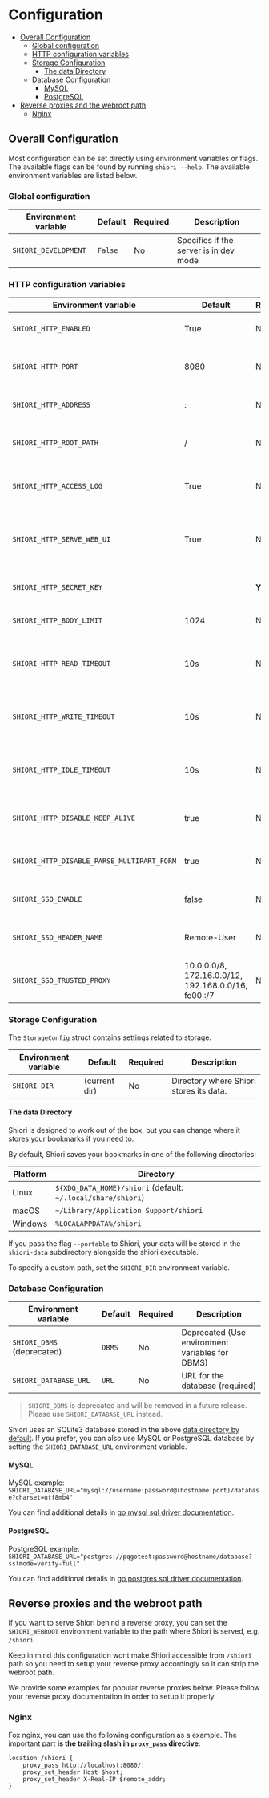 # Configuration

<!-- TOC -->

- [Overall Configuration](#overall-configuration)
  - [Global configuration](#global-configuration)
  - [HTTP configuration variables](#http-configuration-variables)
  - [Storage Configuration](#storage-configuration)
    - [The data Directory](#the-data-directory)
  - [Database Configuration](#database-configuration)
    - [MySQL](#mysql)
    - [PostgreSQL](#postgresql)
- [Reverse proxies and the webroot path](#reverse-proxies-and-the-webroot-path)
  - [Nginx](#nginx)

<!-- /TOC -->

## Overall Configuration

Most configuration can be set directly using environment variables or flags. The available flags can be found by running `shiori --help`. The available environment variables are listed below.

### Global configuration

| Environment variable | Default | Required | Description                            |
| -------------------- | ------- | -------- | -------------------------------------- |
| `SHIORI_DEVELOPMENT` | `False` | No       | Specifies if the server is in dev mode |

### HTTP configuration variables

| Environment variable                       | Default        | Required | Description                                           |
| ------------------------------------------ | -------        | -------- | ----------------------------------------------------- |
| `SHIORI_HTTP_ENABLED`                      | True           | No       | Enable HTTP service                                   |
| `SHIORI_HTTP_PORT`                         | 8080           | No       | Port number for the HTTP service                      |
| `SHIORI_HTTP_ADDRESS`                      | :              | No       | Address for the HTTP service                          |
| `SHIORI_HTTP_ROOT_PATH`                    | /              | No       | Root path for the HTTP service                        |
| `SHIORI_HTTP_ACCESS_LOG`                   | True           | No       | Logging accessibility for HTTP requests               |
| `SHIORI_HTTP_SERVE_WEB_UI`                 | True           | No       | Serving Web UI via HTTP. Disable serves only the API. |
| `SHIORI_HTTP_SECRET_KEY`                   |                | **Yes**  | Secret key for HTTP sessions.                         |
| `SHIORI_HTTP_BODY_LIMIT`                   | 1024           | No       | Limit for request body size                           |
| `SHIORI_HTTP_READ_TIMEOUT`                 | 10s            | No       | Maximum duration for reading the entire request       |
| `SHIORI_HTTP_WRITE_TIMEOUT`                | 10s            | No       | Maximum duration before timing out writes             |
| `SHIORI_HTTP_IDLE_TIMEOUT`                 | 10s            | No       | Maximum amount of time to wait for the next request   |
| `SHIORI_HTTP_DISABLE_KEEP_ALIVE`           | true           | No       | Disable HTTP keep-alive connections                   |
| `SHIORI_HTTP_DISABLE_PARSE_MULTIPART_FORM` | true           | No       | Disable pre-parsing of multipart form                 |
| `SHIORI_SSO_ENABLE`                        | false          | No       | Enable SSO Auth Proxy Header                          |
| `SHIORI_SSO_HEADER_NAME`                   | Remote-User    | No       | List of CIDRs of trusted proxies                      |
| `SHIORI_SSO_TRUSTED_PROXY`                 | 10.0.0.0/8, 172.16.0.0/12, 192.168.0.0/16, fc00::/7    | No       | List of CIDRs of trusted proxies                 |

### Storage Configuration

The `StorageConfig` struct contains settings related to storage.

| Environment variable | Default       | Required | Description                             |
| -------------------- | ------------- | -------- | --------------------------------------- |
| `SHIORI_DIR`         | (current dir) | No       | Directory where Shiori stores its data. |

#### The data Directory

Shiori is designed to work out of the box, but you can change where it stores your bookmarks if you need to.

By default, Shiori saves your bookmarks in one of the following directories:

| Platform | Directory                                                    |
| -------- | ------------------------------------------------------------ |
| Linux    | `${XDG_DATA_HOME}/shiori` (default: `~/.local/share/shiori`) |
| macOS    | `~/Library/Application Support/shiori`                       |
| Windows  | `%LOCALAPPDATA%/shiori`                                      |

If you pass the flag `--portable` to Shiori, your data will be stored  in the `shiori-data` subdirectory alongside the shiori executable.

To specify a custom path, set the `SHIORI_DIR` environment variable.

### Database Configuration

| Environment variable       | Default | Required | Description                                     |
| -------------------------- | ------- | -------- | ----------------------------------------------- |
| `SHIORI_DBMS` (deprecated) | `DBMS`  | No       | Deprecated (Use environment variables for DBMS) |
| `SHIORI_DATABASE_URL`      | `URL`   | No       | URL for the database (required)                 |

> `SHIORI_DBMS` is deprecated and will be removed in a future release. Please use `SHIORI_DATABASE_URL` instead.

Shiori uses an SQLite3 database stored in the above [data directory by default](#storage-configuration). If you prefer, you can also use MySQL or PostgreSQL database by setting the `SHIORI_DATABASE_URL` environment variable.

#### MySQL

MySQL example: `SHIORI_DATABASE_URL="mysql://username:password@(hostname:port)/database?charset=utf8mb4"`

You can find additional details in [go mysql sql driver documentation](https://github.com/go-sql-driver/mysql#dsn-data-source-name).

#### PostgreSQL

PostgreSQL example: `SHIORI_DATABASE_URL="postgres://pqgotest:password@hostname/database?sslmode=verify-full"`

You can find additional details in [go postgres sql driver documentation](https://pkg.go.dev/github.com/lib/pq).

## Reverse proxies and the webroot path

If you want to serve Shiori behind a reverse proxy, you can set the `SHIORI_WEBROOT` environment variable to the path where Shiori is served, e.g. `/shiori`.

Keep in mind this configuration wont make Shiori accessible from `/shiori` path so you need to setup your reverse proxy accordingly so it can strip the webroot path.

We provide some examples for popular reverse proxies below. Please follow your reverse proxy documentation in order to setup it properly.

### Nginx

Fox nginx, you can use the following configuration as a example. The important part **is the trailing slash in `proxy_pass` directive**:

```nginx
location /shiori {
    proxy_pass http://localhost:8080/;
    proxy_set_header Host $host;
    proxy_set_header X-Real-IP $remote_addr;
}
```
